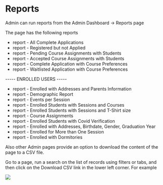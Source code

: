 # Reports

Admin can run reports from the Admin Dashboard -> Reports page

The page has the following reports

- report - All Complete Applications
- report - Registered but not Applied
- report - Pending Course Assignments with Students
- report - Accepted Course Assignments with Students
- report - Complete Application with Course Preferences
- report - Waitlisted Application with Course Preferences

\----- ENROLLED USERS -----

- report - Enrolled with Addresses and Parents Information
- report - Demographic Report
- report - Events per Session
- report - Enrolled Students with Sessions and Courses
- report - Enrolled Students with Sessions and T-Shirt size
- report - Course Assignments
- report - Enrolled Students with Covid Verification
- report - Enrolled with Addresses, Birthdate, Gender, Graduation Year
- report - Enrolled for More than One Session
- report - Enrolled with Dormitories

Also other Admin pages provide an option to download the content of the page to a CSV file.

Go to a page, run a search on the list of records using filters or tabs, and then click on the Download CSV link in the lower left corner. For example

![](https://lh6.googleusercontent.com/4AQa5YWbopFo30W8pEcBLbzdG_brWqRBGXuUsoP8QycTZ5qgM45j-Pqqv2gY0gfVmsR4E33Pozq-ISkbLZ7BEmSP9eOUhCTZYIGcA4sc__q9Qpy_A4p9P2B_54EL-Bc8ok06C-cwLHi8vphUg29aZ-o)